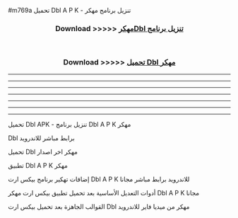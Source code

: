 #m769a تحميل Dbl  A P K - تنزيل برنامج مهكر



<div align="center">
<h3>Download >>>>> <a href="https://runaway1.web.app/?sq=Dbl ">مهكرDbl  تنزيل برنامج</a></h3><br>

<h3>Download >>>>> <a href="https://runaway1.web.app/?sq=Dbl ">تحميل Dbl  مهكر</a></h3>
</div>


----------------------------------------------------------

----------------------------------------------------------

----------------------------------------------------------

----------------------------------------------------------

----------------------------------------------------------

----------------------------------------------------------

----------------------------------------------------------

تحميل Dbl  APK - تنزيل برنامج Dbl  A P K مهكر

Dbl  برابط مباشر للاندرويد

تحميل Dbl  مهكر اخر اصدار

تطبيق Dbl  A P K مهكر

إضافات تهكير برنامج بيكس ارت Dbl  A P K للاندرويد برابط مباشر مجانا

أدوات التعديل الأساسية بعد تحميل تطبيق بيكس ارت مهكر Dbl  A P K مجانا

القوالب الجاهزة بعد تحميل بيكس ارت Dbl  مهكر من ميديا فاير للاندرويد


